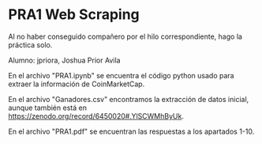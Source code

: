 # PRA1 Web Scraping

Al no haber conseguido compañero por el hilo correspondiente, hago la práctica solo.

Alumno: jpriora, Joshua Prior Avila

En el archivo "PRA1.ipynb" se encuentra el código python usado para extraer la información de CoinMarketCap.

En el archivo "Ganadores.csv" encontramos la extracción de datos inicial, aunque también está en https://zenodo.org/record/6450020#.YlSCWMhByUk.

En el archivo "PRA1.pdf" se encuentran las respuestas a los apartados 1-10.
